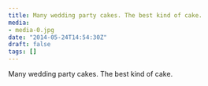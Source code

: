 ```yaml
---
title: Many wedding party cakes. The best kind of cake.
media:
- media-0.jpg
date: "2014-05-24T14:54:30Z"
draft: false
tags: []
---
```

Many wedding party cakes. The best kind of cake.
